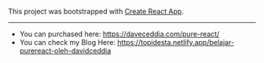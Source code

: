This project was bootstrapped with [Create React App](https://github.com/facebook/create-react-app).

---

- You can purchased here: https://daveceddia.com/pure-react/
- You can check my Blog Here: https://topidesta.netlify.app/belajar-purereact-oleh-davidceddia
